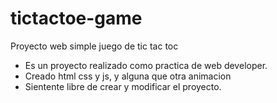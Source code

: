 # tictactoe-game

Proyecto web simple juego de tic tac toc<br>
- Es un proyecto realizado como practica de web developer.<br>
- Creado html css y js, y alguna que otra animacion<br>
- Sientente libre de crear y modificar el proyecto.
